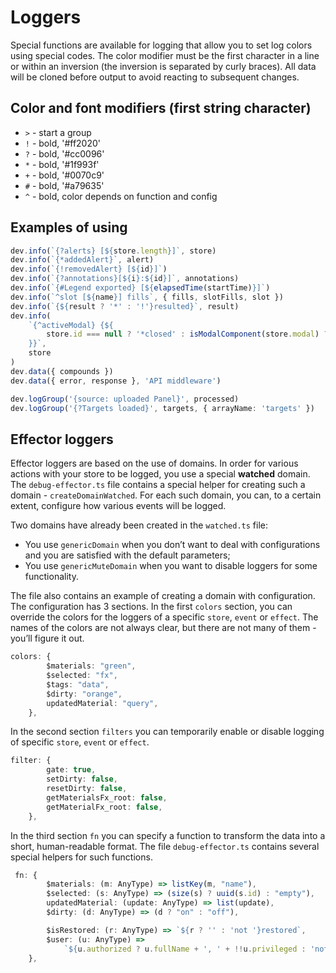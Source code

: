 # Loggers

Special functions are available for logging that allow you to set log colors using special codes.
The color modifier must be the first character in a line or within an inversion (the inversion is separated by curly braces). All data will be cloned before output to avoid reacting to subsequent changes.

## Color and font modifiers (first string character)

- `>` - start a group
- `!` - bold, '#ff2020'
- `?` - bold, '#cc0096'
- `*` - bold, '#1f993f'
- `+` - bold, '#0070c9'
- `#` - bold, '#a79635'
- `^` - bold, color depends on function and config

## Examples of using

```ts
dev.info(`{?alerts} [${store.length}]`, store)
dev.info(`{*addedAlert}`, alert)
dev.info(`{!removedAlert} [${id}]`)
dev.info(`{?annotations}[${i}:${id}]`, annotations)
dev.info(`{#Legend exported} [${elapsedTime(startTime)}]`)
dev.info(`^slot [${name}] fills`, { fills, slotFills, slot })
dev.info(`{${result ? '*' : '!'}resulted}`, result)
dev.info(
    `{^activeModal} {${
        store.id === null ? '*closed' : isModalComponent(store.modal) ? '?component' : '#props'
    }}`,
    store
)
dev.data({ compounds })
dev.data({ error, response }, 'API middleware')

dev.logGroup('{source: uploaded Panel}', processed)
dev.logGroup('{?Targets loaded}', targets, { arrayName: 'targets' })
```

## Effector loggers

Effector loggers are based on the use of domains.
In order for various actions with your store to be logged, you use a special
**watched** domain. The `debug-effector.ts` file contains a special helper for creating such a domain - `createDomainWatched`. For each such domain, you can, to a certain extent, configure how various events will be logged.

Two domains have already been created in the `watched.ts` file:

- You use `genericDomain` when you don’t want to deal with configurations and you are satisfied with the default parameters;
- You use `genericMuteDomain` when you want to disable loggers for some functionality.

The file also contains an example of creating a domain with configuration.
The configuration has 3 sections. In the first `colors` section, you can override the colors for the loggers of a specific `store`, `event` or `effect`. The names of the colors are not always clear, but there are not many of them - you’ll figure it out.

```ts
colors: {
        $materials: "green",
        $selected: "fx",
        $tags: "data",
        $dirty: "orange",
        updatedMaterial: "query",
    },
```

In the second section `filters` you can temporarily enable or disable logging of specific `store`, `event` or `effect`.

```ts
filter: {
        gate: true,
        setDirty: false,
        resetDirty: false,
        getMaterialsFx_root: false,
        getMaterialFx_root: false,
    },
```

In the third section `fn` you can specify a function to transform the data into a short, human-readable format. The file `debug-effector.ts` contains several special helpers for such functions.

```ts
 fn: {
        $materials: (m: AnyType) => listKey(m, "name"),
        $selected: (s: AnyType) => (size(s) ? uuid(s.id) : "empty"),
        updatedMaterial: (update: AnyType) => list(update),
        $dirty: (d: AnyType) => (d ? "on" : "off"),

        $isRestored: (r: AnyType) => `${r ? '' : 'not '}restored`,
        $user: (u: AnyType) =>
            `${u.authorized ? u.fullName + ', ' + !!u.privileged : 'not authorized'}`,
    },
```
